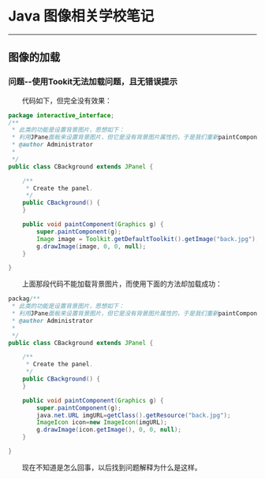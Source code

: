 # Java 图像相关学校笔记
***

## 图像的加载
### 问题--使用Tookit无法加载问题，且无错误提示
&ensp;&ensp;&ensp;&ensp;代码如下，但完全没有效果：

```java
package interactive_interface;
/**
 * 此类的功能是设置背景图片，思想如下：
 * 利用JPane面板来设置背景图片，但它是没有背景图片属性的，于是我们重新paintComponent(Graphics g)方法来实现背景图片
 * @author Administrator
 *
 */
public class CBackground extends JPanel {

	/**
	 * Create the panel.
	 */
	public CBackground() {
	}

	public void paintComponent(Graphics g) {
		super.paintComponent(g);
        Image image = Toolkit.getDefaultToolkit().getImage("back.jpg");
        g.drawImage(image, 0, 0, null);
	}

}
```

&ensp;&ensp;&ensp;&ensp;上面那段代码不能加载背景图片，而使用下面的方法却加载成功：

```java
packag/**
 * 此类的功能是设置背景图片，思想如下：
 * 利用JPane面板来设置背景图片，但它是没有背景图片属性的，于是我们重新paintComponent(Graphics g)方法来实现背景图片
 * @author Administrator
 *
 */
public class CBackground extends JPanel {

	/**
	 * Create the panel.
	 */
	public CBackground() {
	}

	public void paintComponent(Graphics g) {
		super.paintComponent(g);
		java.net.URL imgURL=getClass().getResource("back.jpg");
		ImageIcon icon=new ImageIcon(imgURL);
        g.drawImage(icon.getImage(), 0, 0, null);
	}

}
```

&ensp;&ensp;&ensp;&ensp;现在不知道是怎么回事，以后找到问题解释为什么是这样。
